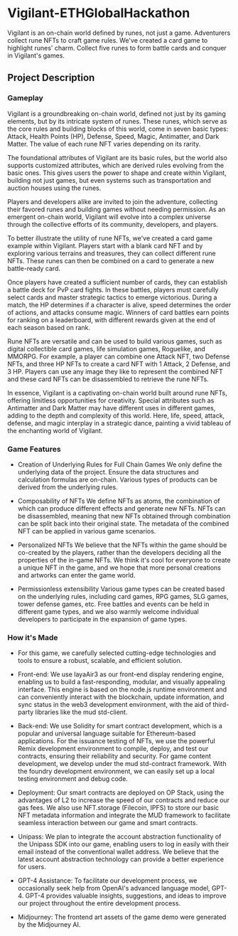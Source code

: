 # Vigilant-ETHGlobalHackathon


Vigilant is an on-chain world defined by runes, not just a game. Adventurers collect rune NFTs to craft game rules. We've created a card game to highlight runes' charm. Collect five runes to form battle cards and conquer in Vigilant's games.


## Project Description 

### Gameplay

Vigilant is a groundbreaking on-chain world, defined not just by its gaming elements, but by its intricate system of runes. These runes, which serve as the core rules and building blocks of this world, come in seven basic types: Attack, Health Points (HP), Defense, Speed, Magic, Antimatter, and Dark Matter. The value of each rune NFT varies depending on its rarity.

The foundational attributes of Vigilant are its basic rules, but the world also supports customized attributes, which are derived rules evolving from the basic ones. This gives users the power to shape and create within Vigilant, building not just games, but even systems such as transportation and auction houses using the runes.

Players and developers alike are invited to join the adventure, collecting their favored runes and building games without needing permission. As an emergent on-chain world, Vigilant will evolve into a complex universe through the collective efforts of its community, developers, and players.

To better illustrate the utility of rune NFTs, we've created a card game example within Vigilant. Players start with a blank card NFT and by exploring various terrains and treasures, they can collect different rune NFTs. These runes can then be combined on a card to generate a new battle-ready card.

Once players have created a sufficient number of cards, they can establish a battle deck for PvP card fights. In these battles, players must carefully select cards and master strategic tactics to emerge victorious. During a match, the HP determines if a character is alive, speed determines the order of actions, and attacks consume magic. Winners of card battles earn points for ranking on a leaderboard, with different rewards given at the end of each season based on rank.

Rune NFTs are versatile and can be used to build various games, such as digital collectible card games, life simulation games, Roguelike, and MMORPG. For example, a player can combine one Attack NFT, two Defense NFTs, and three HP NFTs to create a card NFT with 1 Attack, 2 Defense, and 3 HP. Players can use any image they like to represent the combined NFT and these card NFTs can be disassembled to retrieve the rune NFTs.

In essence, Vigilant is a captivating on-chain world built around rune NFTs, offering limitless opportunities for creativity. Special attributes such as Antimatter and Dark Matter may have different uses in different games, adding to the depth and complexity of this world. Here, life, speed, attack, defense, and magic interplay in a strategic dance, painting a vivid tableau of the enchanting world of Vigilant.

### Game Features

- Creation of Underlying Rules for Full Chain Games We only define the underlying data of the project. Ensure the data structures and calculation formulas are on-chain. Various types of products can be derived from the underlying rules.


- Composability of NFTs We define NFTs as atoms, the combination of which can produce different effects and generate new NFTs. NFTs can be disassembled, meaning that new NFTs obtained through combination can be split back into their original state. The metadata of the combined NFT can be applied in various game scenarios.


- Personalized NFTs We believe that the NFTs within the game should be co-created by the players, rather than the developers deciding all the properties of the in-game NFTs. We think it's cool for everyone to create a unique NFT in the game, and we hope that more personal creations and artworks can enter the game world.


- Permissionless extensibility Various game types can be created based on the underlying rules, including card games, RPG games, SLG games, tower defense games, etc. Free battles and events can be held in different game types, and we also warmly welcome individual developers to participate in the expansion of game types.

### How it's Made
- For this game, we carefully selected cutting-edge technologies and tools to ensure a robust, scalable, and efficient solution.


- Front-end: We use layaAir3 as our front-end display rendering engine, enabling us to build a fast-responding, modular, and visually appealing interface. This engine is based on the node.js runtime environment and can conveniently interact with the blockchain, update information, and sync status in the web3 development environment, with the aid of third-party libraries like the mud std-client.


- Back-end: We use Solidity for smart contract development, which is a popular and universal language suitable for Ethereum-based applications. For the issuance testing of NFTs, we use the powerful Remix development environment to compile, deploy, and test our contracts, ensuring their reliability and security. For game content development, we develop under the mud std-contract framework. With the foundry development environment, we can easily set up a local testing environment and debug code.


- Deployment: Our smart contracts are deployed on OP Stack, using the advantages of L2 to increase the speed of our contracts and reduce our gas fees. We also use NFT.storage (Filecoin, IPFS) to store our basic NFT metadata information and integrate the MUD framework to facilitate seamless interaction between our game and smart contracts.


- Unipass: We plan to integrate the account abstraction functionality of the Unipass SDK into our game, enabling users to log in easily with their email instead of the conventional wallet address. We believe that the latest account abstraction technology can provide a better experience for users.


- GPT-4 Assistance: To facilitate our development process, we occasionally seek help from OpenAI's advanced language model, GPT-4. GPT-4 provides valuable insights, suggestions, and ideas to improve our project throughout the entire development process.


- Midjourney: The frontend art assets of the game demo were generated by the Midjourney AI.